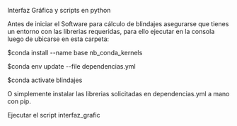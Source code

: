 Interfaz Gráfica y scripts en python

Antes de iniciar el Software para cálculo de blindajes asegurarse que tienes un entorno con las librerias requeridas, para ello
ejecutar en la consola luego de ubicarse en esta carpeta:

$conda install --name base nb_conda_kernels

$conda env update --file dependencias.yml

$conda activate blindajes

O simplemente instalar las librerias solicitadas en dependencias.yml a mano con pip.

Ejecutar el script interfaz_grafic
